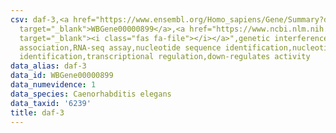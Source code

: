 ```yaml
---
csv: daf-3,<a href="https://www.ensembl.org/Homo_sapiens/Gene/Summary?db=core;g=WBGene00000899"
  target="_blank">WBGene00000899</a>,<a href="https://www.ncbi.nlm.nih.gov/pubmed/27496166"
  target="_blank"><i class="fas fa-file"></i></a>",genetic interference,functional
  association,RNA-seq assay,nucleotide sequence identification,nucleotide sequence
  identification,transcriptional regulation,down-regulates activity
data_alias: daf-3
data_id: WBGene00000899
data_numevidence: 1
data_species: Caenorhabditis elegans
data_taxid: '6239'
title: daf-3
---
```

